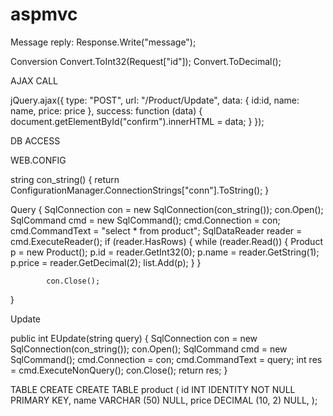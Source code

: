 # aspmvc


Message reply:
Response.Write("message");

Conversion
Convert.ToInt32(Request["id"]);
Convert.ToDecimal();

AJAX CALL

 jQuery.ajax({
                type: "POST",
                url: "/Product/Update",
                data: {
                    id:id,
                    name: name,
                    price: price
                },
                success: function (data) {
                    document.getElementById("confirm").innerHTML = data;
                }
        });
        
DB ACCESS

WEB.CONFIG
 <connectionStrings>
    <add name="conn"
   connectionString="Data Source=(localdb)\ProjectsV13;Initial Catalog=mortgage;Integrated Security=True"
   providerName="System.Data.SqlClient"/>
  </connectionStrings>
  
string con_string()
{
    return ConfigurationManager.ConnectionStrings["conn"].ToString();
}

Query
{
SqlConnection con = new SqlConnection(con_string());
            con.Open();
            SqlCommand cmd = new SqlCommand();
            cmd.Connection = con;
            cmd.CommandText = "select * from product";
            SqlDataReader reader = cmd.ExecuteReader();
            if (reader.HasRows)
            {
                while (reader.Read())
                {   Product p = new Product();
                    p.id = reader.GetInt32(0);
                    p.name = reader.GetString(1);
                    p.price = reader.GetDecimal(2);
                    list.Add(p);
                }
            }
            
            con.Close();
}

Update

 public int EUpdate(string query)
{
            SqlConnection con = new SqlConnection(con_string());
            con.Open();
            SqlCommand cmd = new SqlCommand();
            cmd.Connection = con;
            cmd.CommandText = query;
            int res = cmd.ExecuteNonQuery();
            con.Close();
            return res;
 }
 
 TABLE CREATE
 CREATE TABLE product (
    id   INT             IDENTITY NOT NULL PRIMARY KEY,
    name VARCHAR (50)    NULL,
    price DECIMAL (10, 2) NULL, 
);
